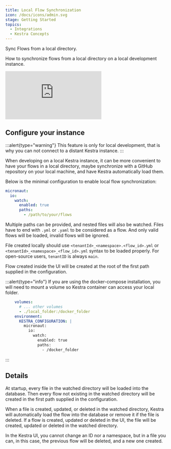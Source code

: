 ```yaml
---
title: Local Flow Synchronization
icon: /docs/icons/admin.svg
stage: Getting Started
topics:
  - Integrations
  - Kestra Concepts
---
```


Sync Flows from a local directory.

How to synchronize flows from a local directory on a local development instance.

<div class="video-container">
  <iframe  src="https://www.youtube.com/embed/C_aLyXBysN8?si=mIWitG5TMJFRyknB" title="YouTube video player" frameborder="0" allow="accelerometer; autoplay; clipboard-write; encrypted-media; gyroscope; picture-in-picture; web-share" referrerpolicy="strict-origin-when-cross-origin" allowfullscreen></iframe>
</div>

## Configure your instance

:::alert{type="warning"}
This feature is only for local development, that is why you can not connect to a distant Kestra instance.
:::

When developing on a local Kestra instance, it can be more convenient to have your flows in a local directory, maybe synchronize with a GitHub repository on your local machine, and have Kestra automatically load them.

Below is the minimal configuration to enable local flow synchronization:

```yaml
micronaut:
  io:
    watch:
      enabled: true
      paths:
        - /path/to/your/flows
```

Multiple paths can be provided, and nested files will also be watched.
Files have to end with `.yml` or `.yaml` to be considered as a flow. And only valid flows will be loaded, invalid flows will be ignored.

File created locally should use `<tenantId>_<namespace>.<flow_id>.yml` or `<tenantId>_<namespace>_<flow_id>.yml` syntax to be loaded properly. For open-source users, `tenantID` is always `main`.

Flow created inside the UI will be created at the root of the first path supplied in the configuration.


:::alert{type="info"}
If you are using the docker-compose installation, you will need to mount a volume so Kestra container can access your local folder.

```yaml
    volumes:
      # ... other volumes
      - ./local_folder:/docker_folder
    environment:
      KESTRA_CONFIGURATION: |
        micronaut:
          io:
            watch:
              enabled: true
              paths:
                - /docker_folder
```
:::

## Details

At startup, every file in the watched directory will be loaded into the database. Then every flow not existing in the watched directory will be created in the first path supplied in the configuration.

When a file is created, updated, or deleted in the watched directory, Kestra will automatically load the flow into the database or remove it if the file is deleted.
If a flow is created, updated or deleted in the UI, the file will be created, updated or deleted in the watched directory.

In the Kestra UI, you cannot change an ID nor a namespace, but in a file you can, in this case, the previous flow will be deleted, and a new one created.
